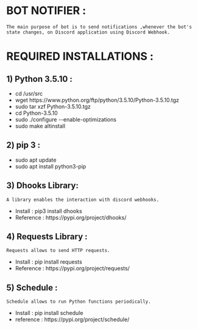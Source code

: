 # BOT NOTIFIER :
    The main purpose of bot is to send notifications ,whenever the bot's state changes, on Discord application using Discord Webhook.
# REQUIRED INSTALLATIONS :
## 1) Python 3.5.10  :
    
<ul>
<li>cd /usr/src</li>
<li>wget https://www.python.org/ftp/python/3.5.10/Python-3.5.10.tgz</li>
<li>sudo tar xzf Python-3.5.10.tgz</li>
<li>cd Python-3.5.10</li>
<li>sudo ./configure --enable-optimizations</li>
<li>sudo make altinstall</li>
</ul>

## 2) pip 3  :
<ul>
<li>sudo apt update</li>
<li>sudo apt install python3-pip</li>
</ul>

## 3) Dhooks Library:

    A library enables the interaction with discord webhooks. 

<ul>
<li>Install : pip3 install dhooks</li>
<li>Reference : https://pypi.org/project/dhooks/</li>
</ul>

## 4) Requests Library : 
    Requests allows to send HTTP requests.

<ul>
<li>Install : pip install requests</li>
<li>Reference : https://pypi.org/project/requests/</li>
</ul>
    
## 5) Schedule  : 
    Schedule allows to run Python functions periodically. 
<ul>
<li>Install : pip install schedule</li>
<li>reference : https://pypi.org/project/schedule/</li>
</ul>

